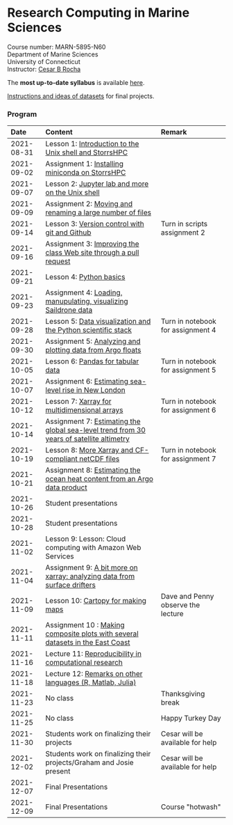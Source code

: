 # Research Computing in Marine Sciences
Course number: MARN-5895-N60</br>
Department of Marine Sciences</br>
University of Connecticut</br>
Instructor: [Cesar B Rocha](www.cbrocha.com)

The **most up-to-date syllabus** is available [here](./syllabus/ResearchComputing_SyllabusFall2021.pdf).

[Instructions and ideas of datasets](./final_project/README.md) for final projects.

### Program
| Date          | Content                              | Remark |
|:--------------------------|:---------------------------------|:--------------|
| 2021-08-31    | Lesson 1: [Introduction to the Unix shell and StorrsHPC](lectures/01_unixshell/)       |           |
| 2021-09-02    | Assignment 1: [Installing miniconda on StorrsHPC](assignments/01/README.md)           |         |
| 2021-09-07    | Lesson 2: [Jupyter lab and more on the Unix shell](lectures/02_jupyterlab/README.md)           |         |
| 2021-09-09    | Assignment 2: [Moving and renaming a large number of files](assignments/02/)    |         |
| 2021-09-14    | Lesson 3: [Version control with git and Github](lectures/03_gitandgithub) | Turn in scripts assignment 2|
| 2021-09-16    | Assignment 3: [Improving the class Web site through a pull request](assignments/03/)   |         |
| 2021-09-21    | Lesson 4: [Python basics](lectures/04_pythonbasics)         |         |
| 2021-09-23    | Assignment 4: [Loading, manupulating, visualizing Saildrone data](https://github.com/MARN-5895/Assignment-04) |         |
| 2021-09-28    | Lesson 5: [Data visualization and the Python scientific stack](lectures/05_datavizandstack)           |   Turn in notebook for assignment 4      |
| 2021-09-30    | Assignment 5: [Analyzing and plotting data from Argo floats](https://github.com/MARN-5895/Assignment-05)           |         |
| 2021-10-05    |  Lesson 6: [Pandas for tabular data](https://github.com/MARN-5895/Lecture-06)          |  Turn in notebook for assignment 5      |
| 2021-10-07    |  Assignment 6: [Estimating sea-level rise in New London](https://github.com/MARN-5895/Assignment-06)           |         |
| 2021-10-12    |  Lesson 7: [Xarray for multidimensional arrays](lectures/07_intro_to_xarray/)          |    Turn in notebook for assignment 6      |
| 2021-10-14    |  Assignment 7: [Estimating the global sea-level trend from 30 years of satellite altimetry](https://github.com/MARN-5895/Assignment-07)          |        |
| 2021-10-19    |  Lesson 8: [More Xarray and CF-compliant netCDF files](lectures/08_more_on_xarray/README.md)          |    Turn in notebook for assignment 7     |
| 2021-10-21    |  Assignment 8: [Estimating the ocean heat content from an Argo data product](https://github.com/MARN-5895/Assignment-08)    |       |
| 2021-10-26    | Student presentations         |     |
| 2021-10-28    | Student presentations          |         |
| 2021-11-02    | Lesson 9:  Lesson: Cloud computing with Amazon Web Services            |         |
| 2021-11-04    | Assignment 9: [A bit more on xarray: analyzing data from surface drifters](https://github.com/MARN-5895/Assignment-09)        |         |
| 2021-11-09    | Lesson 10: [Cartopy for making maps](https://github.com/MARN-5895/Lecture-10)          | Dave and Penny observe the lecture       |
| 2021-11-11    | Assignment 10 : [Making composite plots with several datasets in the East Coast](https://github.com/MARN-5895/Assignment-10)        |         |
| 2021-11-16    | Lecture 11: [Reproducibility in computational research](lectures/11_reproducibility/11_reproducibility.pdf)           |         |
| 2021-11-18    | Lecture 12: [Remarks on other languages (R, Matlab, Julia)](lectures/12_otherlanguages/12_otherlanguages.pdf)           |         |
| 2021-11-23    |  No class     |   Thanksgiving break      |
| 2021-11-25    |  No class          |  Happy Turkey Day       |
| 2021-11-30    |  Students work on finalizing their projects          |  Cesar will be available for help       |
| 2021-12-02    |  Students work on finalizing their projects/Graham and Josie present          |  Cesar will be available for help       |
| 2021-12-07    |  Final Presentations          |         |
| 2021-12-09    |  Final Presentations          |   Course "hotwash"      |
